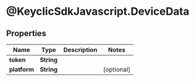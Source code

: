 # @KeyclicSdkJavascript.DeviceData

## Properties
Name | Type | Description | Notes
------------ | ------------- | ------------- | -------------
**token** | **String** |  | 
**platform** | **String** |  | [optional] 


